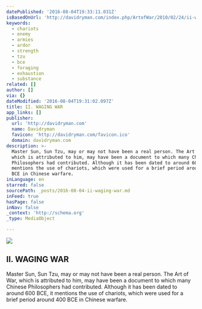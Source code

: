 ```yaml
---
datePublished: '2016-08-04T19:33:11.031Z'
isBasedOnUrl: 'http://davidryman.com/index.php/ArtofWar/2010/02/24/ii-waging-war-1'
keywords:
  - chariots
  - enemy
  - armies
  - ardor
  - strength
  - tzu
  - bce
  - foraging
  - exhaustion
  - substance
related: []
author: []
via: {}
dateModified: '2016-08-04T19:31:02.097Z'
title: II. WAGING WAR
app_links: []
publisher:
  url: 'http://davidryman.com'
  name: Davidryman
  favicon: 'http://davidryman.com/favicon.ico'
  domain: davidryman.com
description: >-
  Master Sun, Sun Tzu, may or may not have been a real person. The Art of War,
  which is attributed to him, may have been a document to which many Chinese
  Philosophers had contributed. Although it has been dated to around 600 BCE, it
  mentions the use of chariots, which were used for a brief period around 400
  BCE in Chinese warfare.
inLanguage: en
starred: false
sourcePath: _posts/2016-08-04-ii-waging-war.md
inFeed: true
hasPage: false
inNav: false
_context: 'http://schema.org'
_type: MediaObject

---
```

<article style=""><img src="https://imgflo.herokuapp.com/graph/vahj1ThiexotieMo/be587afabe704ae6d1955ac38570458c/noop.png?input=http%3A%2F%2Fdavidryman.com%2Fmedia%2Fblogs%2FArtofWar%2Fartofwar2.png" /><h1>II. WAGING WAR</h1><p>Master Sun, Sun Tzu, may or may not have been a real person. The Art of War, which is attributed to him, may have been a document to which many Chinese Philosophers had contributed. Although it has been dated to around 600 BCE, it mentions the use of chariots, which were used for a brief period around 400 BCE in Chinese warfare.</p></article>